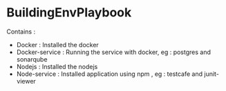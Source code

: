 # BuildingEnvPlaybook

Contains : 
  - Docker : Installed the docker 
  - Docker-service : Running the service with docker, eg : postgres and sonarqube
  - Nodejs : Installed the nodejs
  - Node-service : Installed application using npm , eg : testcafe and junit-viewer

